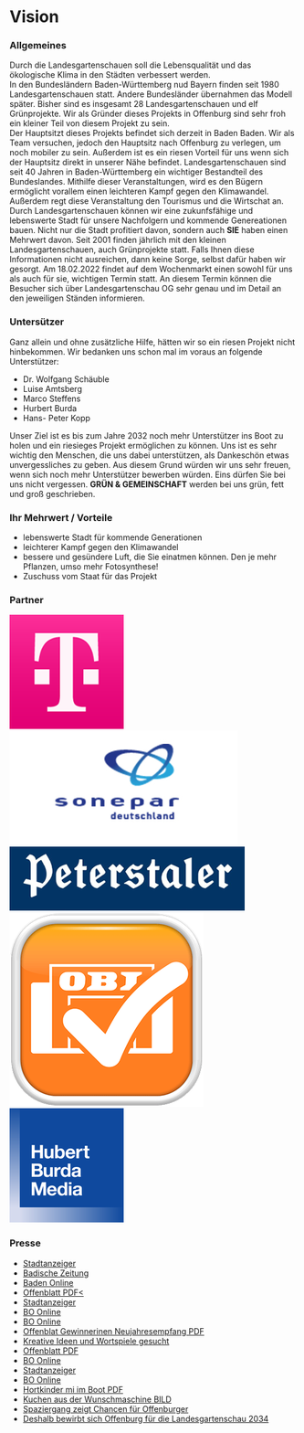 # Vision
### Allgemeines

Durch die Landesgartenschauen soll die Lebensqualität und das ökologische Klima in den Städten verbessert werden.      
In den Bundesländern Baden-Württemberg nud Bayern finden seit 1980 Landesgartenschauen statt. Andere Bundesländer übernahmen das Modell später. Bisher sind es insgesamt 28 Landesgartenschauen und elf Grünprojekte. Wir als Gründer dieses Projekts in Offenburg sind sehr froh ein kleiner Teil von diesem Projekt zu sein. <br>Der Hauptsitzt dieses Projekts befindet sich derzeit in Baden Baden. Wir als Team versuchen, jedoch den Hauptsitz nach Offenburg zu verlegen, um noch mobiler zu sein. Außerdem ist es ein riesen Vorteil für uns wenn sich der Hauptsitz direkt in unserer Nähe befindet.
Landesgartenschauen sind seit 40 Jahren in Baden-Württemberg ein wichtiger Bestandteil des Bundeslandes. Mithilfe dieser Veranstaltungen, wird es den Bügern ermöglicht vorallem einen leichteren Kampf gegen den Klimawandel. Außerdem regt diese Veranstaltung den Tourismus und die Wirtschat an.
Durch Landesgartenschauen können wir eine zukunfsfähige und lebenswerte Stadt für unsere Nachfolgern und kommende Genereationen bauen. Nicht nur die Stadt profitiert davon, sondern auch <strong>SIE</strong> haben einen Mehrwert davon. 
Seit 2001 finden jährlich mit den kleinen Landesgartenschauen, auch Grünprojekte statt. 
Falls Ihnen diese Informationen nicht ausreichen, dann keine Sorge, selbst dafür haben wir gesorgt. Am 18.02.2022 findet auf dem Wochenmarkt einen sowohl für uns als auch für sie, wichtigen Termin statt. An diesem Termin können die Besucher sich über Landesgartenschau OG sehr genau und im Detail an den jeweiligen Ständen informieren.


### Untersützer 
Ganz allein und ohne zusätzliche Hilfe, hätten wir so ein riesen Projekt nicht hinbekommen. Wir bedanken uns schon mal im voraus an folgende Unterstützer:
- Dr. Wolfgang Schäuble
- Luise Amtsberg
- Marco Steffens
- Hurbert Burda
- Hans- Peter Kopp

Unser Ziel ist es bis zum Jahre 2032 noch mehr Unterstützer ins Boot zu holen und ein riesieges Projekt ermöglichen zu können. Uns ist es sehr wichtig den Menschen, die uns dabei unterstützen, als Dankeschön etwas unvergessliches zu geben. Aus diesem Grund würden wir uns sehr freuen, wenn sich noch mehr Unterstützer bewerben würden. Eins dürfen Sie bei uns nicht vergessen. <strong>GRÜN & GEMEINSCHAFT</strong> werden bei uns grün, fett und groß geschrieben.
### Ihr Mehrwert / Vorteile 
- lebenswerte Stadt für kommende Generationen
- leichterer Kampf gegen den Klimawandel
- bessere und gesündere Luft, die Sie einatmen können. Den je mehr Pflanzen, umso mehr Fotosynthese!
- Zuschuss vom Staat für das Projekt

### Partner 
 ![This is an image](/image/Telekom.png)
 ![This is an image](/image/Sonepar.jpg)
 ![This is an image](/image/peterstaler.png)
 ![This is an image](/image/OBI.png)
 ![This is an image](/image/Burda.png)

### Presse 
- [Stadtanzeiger](https://www.stadtanzeiger-ortenau.de/offenburg-stadt/c-lokales/fahrplan-fuer-die-lgs-steht_a56366)
- [ Badische Zeitung](https://www.badische-zeitung.de/offenburg-richtet-2032-die-landesgartenschau-aus)
- [Baden Online](https://www.bo.de/lokales/offenburg/was-die-offenburger-stadtraete-zur-lgs-entscheidung-sagen)
- [Offenblatt PDF<](https://www.landesgartenschau-offenburg.de/wp-content/uploads/2020/12/Offenblatt_Zuschlag-f%C3%BCr-LGS-2032_19.12.20.pdf)
- [Stadtanzeiger](https://www.bo.de/lokales/offenburg/offenburg-hat-den-zuschlag-fuer-die-landesgartenschau)
- [BO Online](https://www.stadtanzeiger-ortenau.de/offenburg-stadt/c-lokales/oberzentrum-hat-den-zuschlag_a51243?ref=curate)
- [BO Online](https://www.bo.de/lokales/offenburg/warum-offenburg-den-lgs-zuschlag-verdient-hat)
- [Offenblat Gewinnerinen Neujahresempfang PDF](https://www.landesgartenschau-offenburg.de/wp-content/uploads/2020/02/OFFENBLATT_Gewinnerinnen_Neujahrsempfang.pdf)
- [Kreative Ideen und Wortspiele gesucht](https://www.badische-zeitung.de/offenburg/kreative-ideen-und-wortspiele-fuer-bewerbung-gesucht)
- [Offenblatt PDF](https://www.landesgartenschau-offenburg.de/wp-content/uploads/2020/12/Offenblatt_Zuschlag-f%C3%BCr-LGS-2032_19.12.20.pdf)
- [BO Online](https://www.bo.de/lokales/offenburg/offenburg-hat-den-zuschlag-fuer-die-landesgartenschau)
- [Stadtanzeiger](https://www.stadtanzeiger-ortenau.de/offenburg-stadt/c-lokales/oberzentrum-hat-den-zuschlag_a51243?ref=curate)
- [BO Online](https://www.bo.de/lokales/offenburg/warum-offenburg-den-lgs-zuschlag-verdient-hat)
- [Hortkinder mi im Boot PDF](https://www.landesgartenschau-offenburg.de/wp-content/uploads/2019/07/Hortkinder-mit-im-Boot_Marktaktion.pdf)
- [Kuchen aus der Wunschmaschine BILD](https://www.landesgartenschau-offenburg.de/wp-content/uploads/2019/09/KASCH_Schulfest.png)
- [Spaziergang zeigt Chancen für Offenburger](https://www.badische-zeitung.de/offenburg/spaziergang-zeigt-chancen-fuer-offenburger-landesgartenschau)
- [Deshalb bewirbt sich Offenburg für die Landesgartenschau 2034](https://www.bo.de/lokales/offenburg/deshalb-bewirbt-sich-die-stadt-fuer-die-landesgartenschau-2034)
